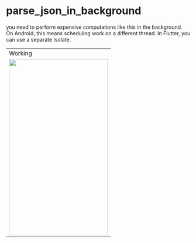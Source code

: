# parse_json_in_background


you need to perform expensive computations like this in the background. On Android, this means scheduling work on a different thread. In Flutter, you can use a separate Isolate.



<table>
  <tr>
    <td>Working</td>
     <!-- <td>Deleted</td> -->
  </tr>
  <tr>
    <td><img src="https://flutter.dev/images/cookbook/isolate.gif" width=270 height=480></td>
    <!-- <td><img src="output2.png" width=270 height=480></td> -->
 
  </tr>
 </table>